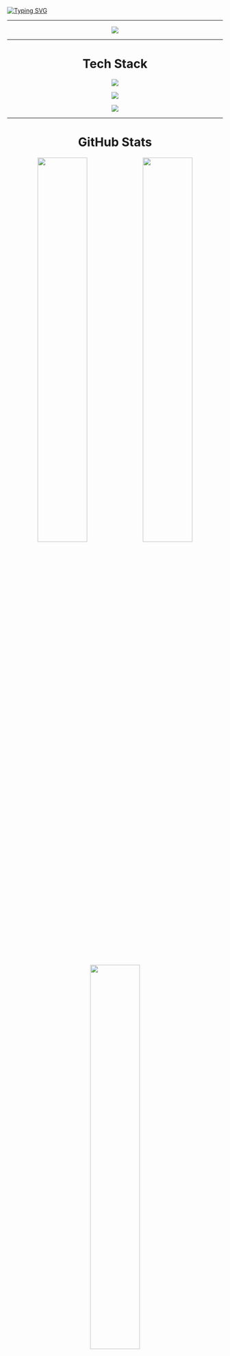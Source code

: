 [![Typing SVG](https://readme-typing-svg.demolab.com?font=Fira+Code&size=28&pause=1000&width=535&lines=Hi+👋+I'm+Aparnamol+K+S;Passionate+AI+and+Machine+Learning+enthusiast;Passionate+Web+Developer
)](https://git.io/typing-svg)

---




<p align="center">
  <a href="https://github.com/Aparnamol-KS/github-readme-activity-graph">
    <img src="https://github-readme-activity-graph.vercel.app/graph?username=Aparnamol-KS&bg_color=0d1117&color=00e7ff&line=00e7ff&point=ffffff&area=true&hide_border=true" />
  </a>
</p>


---

<h1 align="center">Tech Stack</h1>


<p align="center">
  <img src="https://skillicons.dev/icons?i=python,js,c,html,css,r" />
</p>


<p align="center">
  <img src="https://skillicons.dev/icons?i=django,flask,bootstrap,react,express,sklearn,tailwind,nodejs" />
</p>

<p align="center">
  <img src="https://skillicons.dev/icons?i=git,github,vercel,mysql,postgres,mongodb,vscode,postman" />
</p>


---


<h1 align="center">GitHub Stats</h1>

<p align="center">
  <img src="https://github-readme-stats.vercel.app/api?username=Aparnamol-KS&show_icons=true&theme=tokyonight&hide_border=true" width="48%" />
  <img src="https://streak-stats.demolab.com/?user=Aparnamol-KS&theme=radical&hide_border=true" width="48%" />
</p>

<p align="center">
  <img src="https://github-readme-stats.vercel.app/api/top-langs/?username=Aparnamol-KS&layout=compact&theme=tokyonight" width="48%" />
</p>

---


<h1 align="center">GitHub Achievements</h1>

<p align="center">
  <img 
    src="https://github-profile-trophy.vercel.app/?username=Aparnamol-KS&theme=dracula&no-bg=true&no-frame=true&margin-w=15&title=Followers,Repositories,Stars,Commits,PullRequest,Issues,Contributions" 
    alt="GitHub Trophies" 
  />
</p>



---


<h1 align="center">Top Contributed Repo</h1>

<p align="center">
  <img src="https://github-contributor-stats.vercel.app/api?username=Aparnamol-KS&limit=5&theme=dark&combine_all_yearly_contributions=true" alt="GitHub Trophies" />
</p>

---

<h1 align="center">Dev Quote</h1>

<p align="center">
  <img src="https://quotes-github-readme.vercel.app/api?type=horizontal&theme=dark" />
</p>

---

<h1 align="center">Connect With Me</h1>

<p align="center"> 
  <a href="https://www.linkedin.com/in/aparnamol-ks/"> 
    <img src="https://skillicons.dev/icons?i=linkedin" alt="LinkedIn" />
  </a>
  <a href="https://instagram.com/_aparnamol_">
    <img src="https://skillicons.dev/icons?i=instagram" alt="Instagram" />
  </a>
  <a href="mailto:aparnamolks.off@gmail.com">
    <img src="https://skillicons.dev/icons?i=gmail" alt="Gmail" />
  </a>
</p>



